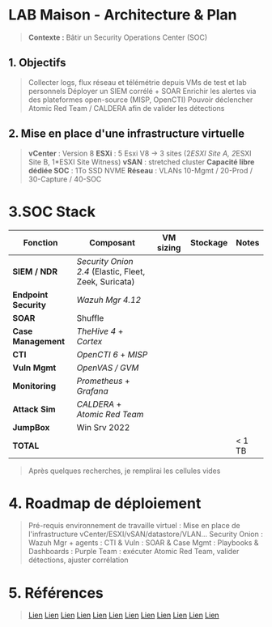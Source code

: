# LAB Maison - Architecture & Plan

> **Contexte :** Bâtir un Security Operations Center (SOC)

## 1. Objectifs

> Collecter logs, flux réseau et télémétrie depuis VMs de test et lab personnels
> Déployer un SIEM corrélé + SOAR
> Enrichir les alertes via des plateformes open-source (MISP, OpenCTI)
> Pouvoir déclencher Atomic Red Team / CALDERA afin de valider les détections

## 2. Mise en place d'une infrastructure virtuelle

> **vCenter** : Version 8
> **ESXi** : 5 Esxi V8 -> 3 sites (2*ESXI Site A, 2*ESXI Site B, 1*ESXI Site Witness)
> **vSAN** : stretched cluster
> **Capacité libre dédiée SOC** : 1To SSD NVME
> **Réseau** : VLANs 10-Mgmt / 20-Prod / 30-Capture / 40-SOC

# 3.SOC Stack

| Fonction | Composant | VM sizing | Stockage | Notes |
|----------|-----------|-----------|-----------------|-------|
| **SIEM / NDR** | *Security Onion 2.4* (Elastic, Fleet, Zeek, Suricata) |   |   |   |
| **Endpoint Security** | *Wazuh Mgr 4.12* |   |   |   |
| **SOAR** | Shuffle |   |   |   |
| **Case Management** | *TheHive 4* + *Cortex* |   |   |   |
| **CTI** | *OpenCTI 6* + *MISP* |   |   |   |
| **Vuln Mgmt** | *OpenVAS / GVM* |   |   |   |
| **Monitoring** | *Prometheus* + *Grafana* |   |   |   |
| **Attack Sim** | *CALDERA* + *Atomic Red Team* |   |   |   |
| **JumpBox** | Win Srv 2022 |   |   |   |
| **TOTAL** |   |   |   | < 1 TB |

> Après quelques recherches, je remplirai les cellules vides 

# 4. Roadmap de déploiement

> Pré-requis environnement de travaille virtuel : Mise en place de l'infrastructure vCenter/ESXI/vSAN/datastore/VLAN...
> Security Onion : 
> Wazuh Mgr + agents : 
> CTI & Vuln : 
> SOAR & Case Mgmt :
> Playbooks & Dashboards : 
> Purple Team : exécuter Atomic Red Team, valider détections, ajuster corrélation

# 5. Références

> [Lien](https://docs.securityonion.net/en/2.4/ "Security Onion 2.4")
> [Lien](https://documentation.wazuh.com/current/index.html "Wazuh")
> [Lien](https://www.misp-project.org/ "MISP")
> [Lien](https://docs.opencti.io/latest/ "OpenCTI")
> [Lien](https://github.com/greenbone/gvmd "GVM (Greenbone)")
> [Lien](https://github.com/TheHive-Project/TheHive "TheHive 4 (Le 5 est sous license)")
> [Lien](https://github.com/TheHive-Project/Cortex "Cortex")
> [Lien](https://github.com/Shuffle/Shuffle "Shuffle")
> [Lien](https://github.com/SigmaHQ/sigma "Sigma (règles Sigma)")
> [Lien](https://prometheus.io/ "Prometheus")
> [Lien](https://grafana.com/ "Grafana")
> [Lien](https://github.com/redcanaryco/atomic-red-team "Atomic Red Team")


